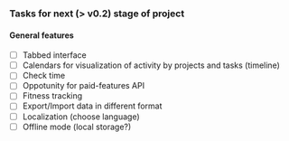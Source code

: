 ### Tasks for next (> v0.2) stage of project

#### General features

 - [ ] Tabbed interface
 - [ ] Calendars for visualization of activity by projects and tasks (timeline)
 - [ ] Check time
 - [ ] Oppotunity for paid-features API
 - [ ] Fitness tracking
 - [ ] Export/Import data in different format
 - [ ] Localization (choose language)
 - [ ] Offline mode (local storage?)
